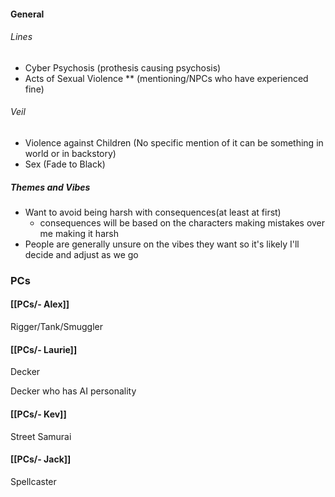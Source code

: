 
#### General
###### Lines
- Cyber Psychosis (prothesis causing psychosis)
 - Acts of Sexual Violence ** (mentioning/NPCs who have experienced fine)
###### Veil
- Violence against Children (No specific mention of it can be something in world or in backstory)
 - Sex (Fade to Black)

##### Themes and Vibes
- Want to avoid being harsh with consequences(at least at first)
	- consequences will be based on the characters making mistakes over me making it harsh
- People are generally unsure on the vibes they want so it's likely I'll decide and adjust as we go
### PCs
#### [[PCs/- Alex]]

Rigger/Tank/Smuggler
#### [[PCs/- Laurie]]

Decker

Decker who has AI personality
#### [[PCs/- Kev]]

Street Samurai
#### [[PCs/- Jack]]

Spellcaster